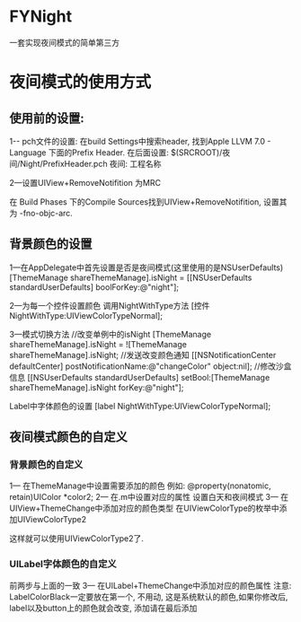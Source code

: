 # FYNight
一套实现夜间模式的简单第三方


# 夜间模式的使用方式
## 使用前的设置:
1-- pch文件的设置:
在build Settings中搜索header, 找到Apple LLVM 7.0 - Language 下面的Prefix Header.
在后面设置:
$(SRCROOT)/夜间/Night/PrefixHeader.pch
夜间: 工程名称

2—设置UIView+RemoveNotifition 为MRC

在 Build Phases 下的Compile Sources找到UIView+RemoveNotifition, 设置其为 -fno-objc-arc.



## 背景颜色的设置
1—在AppDelegate中首先设置是否是夜间模式(这里使用的是NSUserDefaults)
[ThemeManage shareThemeManage].isNight = [[NSUserDefaults standardUserDefaults] boolForKey:@"night"];

2—为每一个控件设置颜色
调用NightWithType方法
[控件 NightWithType:UIViewColorTypeNormal];

3—模式切换方法
//改变单例中的isNight
[ThemeManage shareThemeManage].isNight = ![ThemeManage shareThemeManage].isNight;
//发送改变颜色通知
[[NSNotificationCenter defaultCenter] postNotificationName:@"changeColor" object:nil]; 
//修改沙盒信息
[[NSUserDefaults standardUserDefaults] setBool:[ThemeManage shareThemeManage].isNight forKey:@"night"];

Label中字体颜色的设置
[label NightWithType:UIViewColorTypeNormal];


## 夜间模式颜色的自定义

### 背景颜色的自定义
1—	在ThemeManage中设置需要添加的颜色
例如:
@property(nonatomic, retain)UIColor *color2;
2—	在.m中设置对应的属性
设置白天和夜间模式
3—	在UIView+ThemeChange中添加对应的颜色类型
在UIViewColorType的枚举中添加UIViewColorType2

这样就可以使用UIViewColorType2了.


### UILabel字体颜色的自定义
前两步与上面的一致
3—  在UILabel+ThemeChange中添加对应的颜色属性
注意: LabelColorBlack一定要放在第一个, 不用动, 这是系统默认的颜色,如果你修改后, label以及button上的颜色就会改变, 添加请在最后添加


